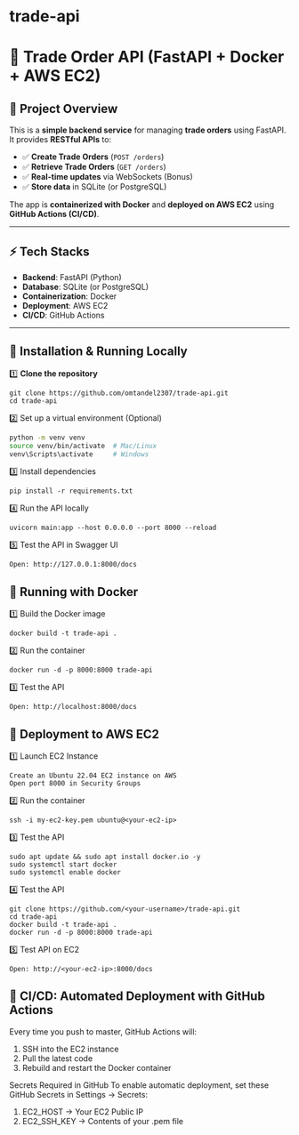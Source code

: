 # trade-api

# 🚀 Trade Order API (FastAPI + Docker + AWS EC2)

## 📌 Project Overview
This is a **simple backend service** for managing **trade orders** using FastAPI. It provides **RESTful APIs** to:
- ✅ **Create Trade Orders** (`POST /orders`)
- ✅ **Retrieve Trade Orders** (`GET /orders`)
- ✅ **Real-time updates** via WebSockets (Bonus)
- ✅ **Store data** in SQLite (or PostgreSQL)

The app is **containerized with Docker** and **deployed on AWS EC2** using **GitHub Actions (CI/CD)**.

---

## ⚡ Tech Stacks
- **Backend**: FastAPI (Python)
- **Database**: SQLite (or PostgreSQL)
- **Containerization**: Docker
- **Deployment**: AWS EC2
- **CI/CD**: GitHub Actions

---

## 🔧 Installation & Running Locally
1️⃣ **Clone the repository**
```
git clone https://github.com/omtandel2307/trade-api.git
cd trade-api
```

2️⃣ Set up a virtual environment (Optional)
```sh
python -m venv venv
source venv/bin/activate  # Mac/Linux
venv\Scripts\activate     # Windows
```
3️⃣ Install dependencies
```
pip install -r requirements.txt
```
4️⃣ Run the API locally
```
uvicorn main:app --host 0.0.0.0 --port 8000 --reload
```
5️⃣ Test the API in Swagger UI
```
Open: http://127.0.0.1:8000/docs
```

## 🐳 Running with Docker

1️⃣ Build the Docker image
```
docker build -t trade-api .
```

2️⃣ Run the container
```
docker run -d -p 8000:8000 trade-api
```

3️⃣ Test the API
```
Open: http://localhost:8000/docs
```

## 🚀 Deployment to AWS EC2
1️⃣ Launch EC2 Instance
```
Create an Ubuntu 22.04 EC2 instance on AWS
Open port 8000 in Security Groups
```

2️⃣ Run the container
```
ssh -i my-ec2-key.pem ubuntu@<your-ec2-ip>
```

3️⃣ Test the API
```
sudo apt update && sudo apt install docker.io -y
sudo systemctl start docker
sudo systemctl enable docker
```

4️⃣ Test the API
```
git clone https://github.com/<your-username>/trade-api.git
cd trade-api
docker build -t trade-api .
docker run -d -p 8000:8000 trade-api
```

5️⃣ Test API on EC2
```
Open: http://<your-ec2-ip>:8000/docs
```

## 🔄 CI/CD: Automated Deployment with GitHub Actions
Every time you push to master, GitHub Actions will:

1. SSH into the EC2 instance
2. Pull the latest code
3. Rebuild and restart the Docker container

Secrets Required in GitHub
To enable automatic deployment, set these GitHub Secrets in Settings → Secrets:

1. EC2_HOST → Your EC2 Public IP
2. EC2_SSH_KEY → Contents of your .pem file

